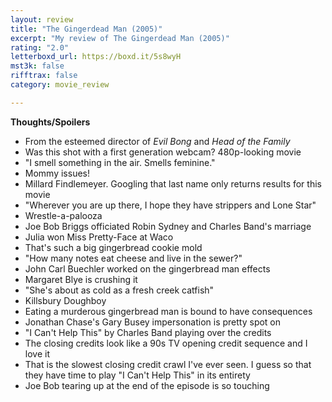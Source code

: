 ```yaml
---
layout: review
title: "The Gingerdead Man (2005)"
excerpt: "My review of The Gingerdead Man (2005)"
rating: "2.0"
letterboxd_url: https://boxd.it/5s8wyH
mst3k: false
rifftrax: false
category: movie_review

---
```


<b>Thoughts/Spoilers</b>
* From the esteemed director of <i>Evil Bong</i> and <i>Head of the Family</i>
* Was this shot with a first generation webcam? 480p-looking movie
* "I smell something in the air. Smells feminine."
* Mommy issues!
* Millard Findlemeyer. Googling that last name only returns results for this movie
* "Wherever you are up there, I hope they have strippers and Lone Star"
* Wrestle-a-palooza
* Joe Bob Briggs officiated Robin Sydney and Charles Band's marriage
* Julia won Miss Pretty-Face at Waco
* That's such a big gingerbread cookie mold
* "How many notes eat cheese and live in the sewer?"
* John Carl Buechler worked on the gingerbread man effects
* Margaret Blye is crushing it
* "She's about as cold as a fresh creek catfish"
* Killsbury Doughboy
* Eating a murderous gingerbread man is bound to have consequences
* Jonathan Chase's Gary Busey impersonation is pretty spot on
* "I Can't Help This" by Charles Band playing over the credits
* The closing credits look like a 90s TV opening credit sequence and I love it
* That is the slowest closing credit crawl I've ever seen. I guess so that they have time to play "I Can't Help This" in its entirety
* Joe Bob tearing up at the end of the episode is so touching